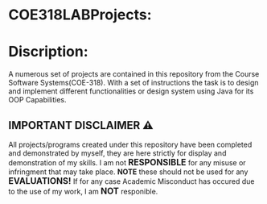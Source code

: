 # COE318LABProjects:
<h1>Discription:</h1>  
A numerous set of projects are contained in this repository from the Course Software Systems(COE-318). With a set of instructions the task is to design and implement different functionalities or design system using Java for its OOP Capabilities. 
<br/> 
<h2> IMPORTANT DISCLAIMER ⚠️</h2> 
All projects/programs created under this repository have been completed and demonstrated by myself, they are here strictly for display and demonstration of my skills. I am not <strong><big>RESPONSIBLE</big></strong> for any misuse or infringment that may take place. <strong>NOTE</strong> these should not be used for any <strong><big>EVALUATIONS!</big></strong> If for any case Academic Misconduct has occured due to the use of my work, I am <strong><big>NOT</big></strong> responible. 
